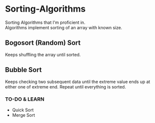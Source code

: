 # Sorting-Algorithms
Sorting Algorithms that I'm proficient in.<br>
Algorithms implement sorting of an array with known size.

## Bogosort (Random) Sort
Keeps shuffling the array until sorted.

## Bubble Sort
Keeps checking two subsequent data until the extreme value ends up at either one of extreme end. Repeat until everything is sorted.

### TO-DO & LEARN
- Quick Sort <br>
- Merge Sort

